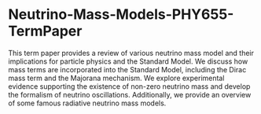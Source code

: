 # Neutrino-Mass-Models-PHY655-TermPaper

This term paper provides a review of various neutrino mass model and their implications
for particle physics and the Standard Model. We discuss how mass terms are incorporated
into the Standard Model, including the Dirac mass term and the Majorana mechanism. We
explore experimental evidence supporting the existence of non-zero neutrino mass and develop
the formalism of neutrino oscillations. Additionally, we provide an overview of some famous
radiative neutrino mass models.
